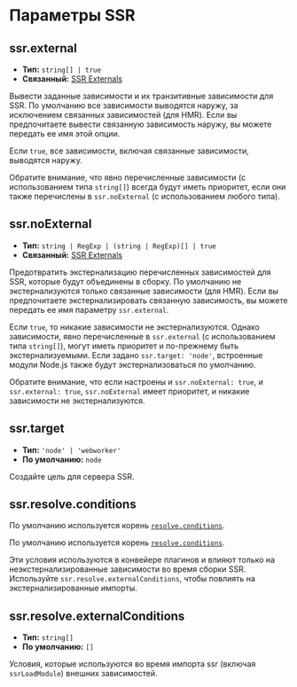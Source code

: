 # Параметры SSR

## ssr.external

- **Тип:** `string[] | true`
- **Связанный:** [SSR Externals](/guide/ssr#ssr-externals)

Вывести заданные зависимости и их транзитивные зависимости для SSR. По умолчанию все зависимости выводятся наружу, за исключением связанных зависимостей (для HMR). Если вы предпочитаете вывести связанную зависимость наружу, вы можете передать ее имя этой опции.

Если `true`, все зависимости, включая связанные зависимости, выводятся наружу.

Обратите внимание, что явно перечисленные зависимости (с использованием типа `string[]`) всегда будут иметь приоритет, если они также перечислены в `ssr.noExternal` (с использованием любого типа).

## ssr.noExternal

- **Тип:** `string | RegExp | (string | RegExp)[] | true`
- **Связанный:** [SSR Externals](/guide/ssr#ssr-externals)

Предотвратить экстернализацию перечисленных зависимостей для SSR, которые будут объединены в сборку. По умолчанию не экстернализуются только связанные зависимости (для HMR). Если вы предпочитаете экстернализировать связанную зависимость, вы можете передать ее имя параметру `ssr.external`.

Если `true`, то никакие зависимости не экстернализуются. Однако зависимости, явно перечисленные в `ssr.external` (с использованием типа `string[]`), могут иметь приоритет и по-прежнему быть экстернализуемыми. Если задано `ssr.target: 'node'`, встроенные модули Node.js также будут экстернализоваться по умолчанию.

Обратите внимание, что если настроены и `ssr.noExternal: true`, и `ssr.external: true`, `ssr.noExternal` имеет приоритет, и никакие зависимости не экстернализуются.

## ssr.target

- **Тип:** `'node' | 'webworker'`
- **По умолчанию:** `node`

Создайте цель для сервера SSR.

## ssr.resolve.conditions

По умолчанию используется корень [`resolve.conditions`](./shared-options.md#resolve-conditions).

По умолчанию используется корень [`resolve.conditions`](./shared-options.md#resolve-conditions).

Эти условия используются в конвейере плагинов и влияют только на неэкстернализированные зависимости во время сборки SSR. Используйте `ssr.resolve.externalConditions`, чтобы повлиять на экстернализированные импорты.

## ssr.resolve.externalConditions

- **Тип:** `string[]`
- **По умолчанию:** `[]`

Условия, которые используются во время импорта ssr (включая `ssrLoadModule`) внешних зависимостей.
